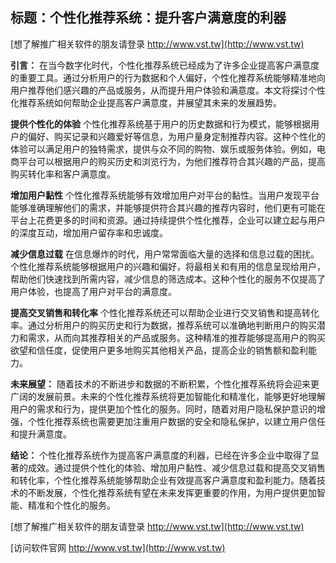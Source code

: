 ## **标题：个性化推荐系统：提升客户满意度的利器**

[想了解推广相关软件的朋友请登录 http://www.vst.tw](http://www.vst.tw)

**引言：**
在当今数字化时代，个性化推荐系统已经成为了许多企业提高客户满意度的重要工具。通过分析用户的行为数据和个人偏好，个性化推荐系统能够精准地向用户推荐他们感兴趣的产品或服务，从而提升用户体验和满意度。本文将探讨个性化推荐系统如何帮助企业提高客户满意度，并展望其未来的发展趋势。

**提供个性化的体验**
个性化推荐系统基于用户的历史数据和行为模式，能够根据用户的偏好、购买记录和兴趣爱好等信息，为用户量身定制推荐内容。这种个性化的体验可以满足用户的独特需求，提供与众不同的购物、娱乐或服务体验。例如，电商平台可以根据用户的购买历史和浏览行为，为他们推荐符合其兴趣的产品，提高购买转化率和客户满意度。

**增加用户黏性**
个性化推荐系统能够有效增加用户对平台的黏性。当用户发现平台能够准确理解他们的需求，并能够提供符合其兴趣的推荐内容时，他们更有可能在平台上花费更多的时间和资源。通过持续提供个性化推荐，企业可以建立起与用户的深度互动，增加用户留存率和忠诚度。

**减少信息过载**
在信息爆炸的时代，用户常常面临大量的选择和信息过载的困扰。个性化推荐系统能够根据用户的兴趣和偏好，将最相关和有用的信息呈现给用户，帮助他们快速找到所需内容，减少信息的筛选成本。这种个性化的服务不仅提高了用户体验，也提高了用户对平台的满意度。

**提高交叉销售和转化率**
个性化推荐系统还可以帮助企业进行交叉销售和提高转化率。通过分析用户的购买历史和行为数据，推荐系统可以准确地判断用户的购买潜力和需求，从而向其推荐相关的产品或服务。这种精准的推荐能够提高用户的购买欲望和信任度，促使用户更多地购买其他相关产品，提高企业的销售额和盈利能力。

**未来展望：**
随着技术的不断进步和数据的不断积累，个性化推荐系统将会迎来更广阔的发展前景。未来的个性化推荐系统将更加智能化和精准化，能够更好地理解用户的需求和行为，提供更加个性化的服务。同时，随着对用户隐私保护意识的增强，个性化推荐系统也需要更加注重用户数据的安全和隐私保护，以建立用户信任和提升满意度。

**结论：**
个性化推荐系统作为提高客户满意度的利器，已经在许多企业中取得了显著的成效。通过提供个性化的体验、增加用户黏性、减少信息过载和提高交叉销售和转化率，个性化推荐系统能够帮助企业有效提高客户满意度和盈利能力。随着技术的不断发展，个性化推荐系统有望在未来发挥更重要的作用，为用户提供更加智能、精准和个性化的服务。

[想了解推广相关软件的朋友请登录 http://www.vst.tw](http://www.vst.tw)


[访问软件官网 http://www.vst.tw](http://www.vst.tw)

